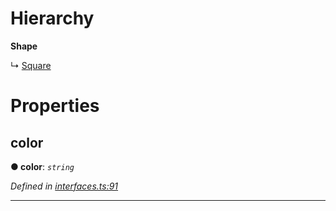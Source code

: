 

# Hierarchy

**Shape**

↳  [Square](_interfaces_.interfaces.square.md)

# Properties

<a id="color"></a>

##  color

**● color**: *`string`*

*Defined in [interfaces.ts:91](https://github.com/OutSystems/typedoc-plugin-markdown/blob/master/test/src/interfaces.ts#L91)*

___

